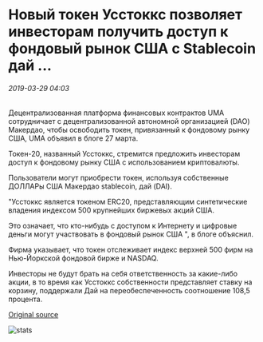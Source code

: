 # Новый токен Усстоккс позволяет инвесторам получить доступ к фондовый рынок США с Stablecoin дай ...

###### 2019-03-29 04:03

Децентрализованная платформа финансовых контрактов UMA сотрудничает с децентрализованной автономной организацией (DAO) Макердао, чтобы освободить токен, привязанный к фондовому рынку США, UMA объявил в блоге 27 марта.

Токен-20, названный Усстоккс, стремится предложить инвесторам доступ к фондовому рынку США с использованием криптовалюты.

Пользователи могут приобрести токен, используя собственные ДОЛЛАРы США Макердао stablecoin, дай (DAI).

"Усстоккс является токеном ERC20, представляющим синтетические владения индексом 500 крупнейших биржевых акций США.

Это означает, что кто-нибудь с доступом к Интернету и цифровые деньги могут участвовать в фондовый рынок США ", в блоге объяснил.

Фирма указывает, что токен отслеживает индекс верхней 500 фирм на Нью-Йоркской фондовой бирже и NASDAQ.

Инвесторы не будут брать на себя ответственность за какие-либо акции, в то время как Усстоккс собственности представляет ставку на корзину, поддержали Дай на переобеспеченность соотношение 108,5 процента.

[Original source](https://cointelegraph.com/news/new-usstocks-token-lets-investors-access-us-stock-market-with-stablecoin-dai)

![stats](https://c.statcounter.com/11760860/0/a89fa40b/1/ "stats")